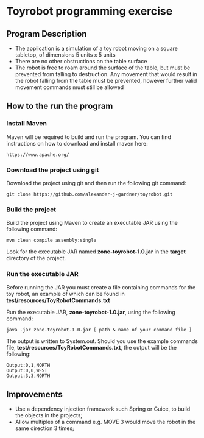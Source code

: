 # Toyrobot programming exercise

## Program Description

- The application is a simulation of a toy robot moving on a square tabletop, of dimensions 5 units x 5 units
- There are no other obstructions on the table surface
- The robot is free to roam around the surface of the table, but must be prevented from falling to destruction. Any movement that would result in the robot falling from the table must be prevented, however further valid movement commands must still be allowed

## How to the run the program

### Install Maven

Maven will be required to build and run the program. You can find instructions on how to download and install maven here: 

```
https://www.apache.org/
```


### Download the project using git

Download the project using git and then run the following git command:
```
git clone https://github.com/alexander-j-gardner/toyrobot.git
```


### Build the project

Build the project using Maven to create an executable JAR using the following command:

```
mvn clean compile assembly:single
```

Look for the executable JAR named **zone-toyrobot-1.0.jar** in the **target** directory of the project.


### Run the executable JAR

Before running the JAR you must create a file containing commands for the toy robot, an example of which can be found in **test/resources/ToyRobotCommands.txt**

Run the executable JAR, **zone-toyrobot-1.0.jar**, using the following command:

```
java -jar zone-toyrobot-1.0.jar [ path & name of your command file ] 

```

The output is written to System.out. Should you use the example commands file, **test/resources/ToyRobotCommands.txt**, the output will be the following:

```
Output:0,1,NORTH
Output:0,0,WEST
Output:3,3,NORTH
``` 

## Improvements

- Use a dependency injection framework such Spring or Guice, to build the objects in the projects;
- Allow multiples of a command e.g. MOVE 3 would move the robot in the same direction 3 times;

